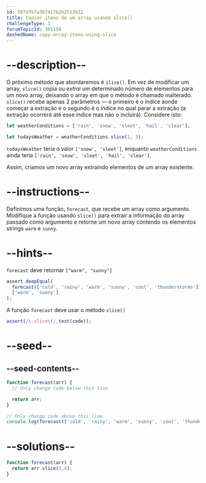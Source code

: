 ```yaml
---
id: 587d7b7a367417b2b2512b12
title: Copiar itens de um array usando slice()
challengeType: 1
forumTopicId: 301158
dashedName: copy-array-items-using-slice
---
```


# --description--

O próximo método que abordaremos é `slice()`. Em vez de modificar um array, `slice()` copia ou *extrai* um determinado número de elementos para um novo array, deixando o array em que o método é chamado inalterado. `slice()` recebe apenas 2 parâmetros — o primeiro é o índice aonde começar a extração e o segundo é o índice no qual parar a extração (a extração ocorrerá até esse índice mas não o incluirá). Considere isto:

```js
let weatherConditions = ['rain', 'snow', 'sleet', 'hail', 'clear'];

let todaysWeather = weatherConditions.slice(1, 3);
```

`todaysWeather` teria o valor `['snow', 'sleet']`, enquanto `weatherConditions` ainda teria `['rain', 'snow', 'sleet', 'hail', 'clear']`.

Assim, criamos um novo array extraindo elementos de um array existente.

# --instructions--

Definimos uma função, `forecast`, que recebe um array como argumento. Modifique a função usando `slice()` para extrair a informação do array passado como argumento e retorne um novo array contendo os elementos strings `warm` e `sunny`.

# --hints--

`forecast` deve retornar `["warm", "sunny"]`

```js
assert.deepEqual(
  forecast(['cold', 'rainy', 'warm', 'sunny', 'cool', 'thunderstorms']),
  ['warm', 'sunny']
);
```

A função `forecast` deve usar o método `slice()`

```js
assert(/\.slice\(/.test(code));
```

# --seed--

## --seed-contents--

```js
function forecast(arr) {
  // Only change code below this line

  return arr;
}

// Only change code above this line
console.log(forecast(['cold', 'rainy', 'warm', 'sunny', 'cool', 'thunderstorms']));
```

# --solutions--

```js
function forecast(arr) {
  return arr.slice(2,4);
}
```
